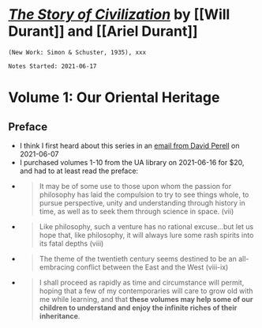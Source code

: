 # [*The Story of Civilization*](https://www.amazon.com/Story-Civilization-Volumes-Hardcover-1963-1975/dp/B000OEA066) by [[Will Durant]] and [[Ariel Durant]]

`(New Work: Simon & Schuster, 1935), xxx`

`Notes Started: 2021-06-17`

# Volume 1: Our Oriental Heritage
## Preface
- I think I first heard about this series in an [email from David Perell](https://mail.google.com/mail/u/0/#search/the+story+of+civilization/FMfcgzGkXdJCwGBVddwKdBFNmhvHgXWL) on 2021-06-07
- I purchased volumes 1-10 from the UA library on 2021-06-16 for $20, and had to at least read the preface:
- >It may be of some use to those upon whom the passion for philosophy has laid the compulsion to try to see things whole, to pursue perspective, unity and understanding through history in time, as well as to seek them through science in space. (vii)
- >Like philosophy, such a venture has no rational excuse...but let us hope that, like philosophy, it will always lure some rash spirits into its fatal depths (viii)
- >The theme of the twentieth century seems destined to be an all-embracing conflict between the East and the West (viii-ix)
- >I shall proceed as rapidly as time and circumstance will permit, hoping that a few of my contemporaries will care to grow old with me while learning, and that **these volumes may help some of our children to understand and enjoy the infinite riches of their inheritance**.